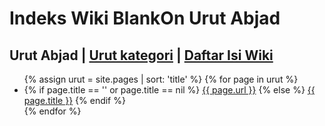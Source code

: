 # Indeks Wiki BlankOn Urut Abjad

## Urut Abjad | [Urut kategori](/Indeks.md) | [Daftar Isi Wiki](/DaftarIsi/README.md)
 

<ul>
  {% assign urut = site.pages | sort: 'title' %}
  {% for page in urut %}
    <li>
	{% if page.title == '' or page.title == nil %}
      <a href="{{ site.url }}{{ site.baseurl }}{{ page.url }}">{{ page.url }}</a>
	{% else %}
      <a href="{{ site.url }}{{ site.baseurl }}{{ page.url }}">{{ page.title }}</a>
	{% endif %}
    </li>
  {% endfor %}
</ul>
